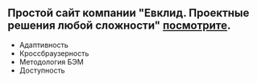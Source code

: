 ## Простой сайт компании "Евклид. Проектные решения любой сложности" [посмотрите]( https://gluzd90.github.io/Evklid/).
- Адаптивность
- Кроссбраузерность
- Методология БЭМ
- Доступность
  


 
